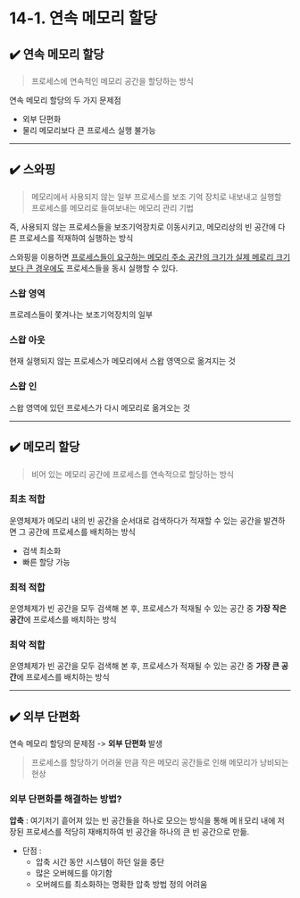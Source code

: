 # 14-1. 연속 메모리 할당

## ✔️ 연속 메모리 할당
> 프로세스에 연속적인 메모리 공간을 할당하는 방식

연속 메모리 할당의 두 가지 문제점
- 외부 단편화
- 물리 메모리보다 큰 프로세스 실행 불가능

<hr>

## ✔️ 스와핑
> 메모리에서 사용되지 않는 일부 프로세스를 보조 기억 장치로 내보내고 실행할 프로세스를 메모리로 들여보내는 메모리 관리 기법

즉, 사용되지 않는 프로세스들을 보조기억장치로 이동시키고, 메모리상의 빈 공간에 다른 프로세스를 적재하여 실행하는 방식

스와핑을 이용하면 <u>프로세스들이 요구하는 메모리 주소 공간의 크기가 실제 메로리 크기보다 큰 경우에도</u> 프로세스들을 동시 실행할 수 있다.

### 스왑 영역
프로레스들이 쫓겨나는 보조기억장치의 일부

### 스왑 아웃
현재 실행되지 않는 프로세스가 메모리에서 스왑 영역으로 옮겨지는 것

### 스왑 인
스왑 영역에 있던 프로세스가 다시 메모리로 옮겨오는 것

<hr>

## ✔️ 메모리 할당
> 비어 있는 메모리 공간에 프로세스를 연속적으로 할당하는 방식

### 최초 적합
운영체제가 메모리 내의 빈 공간을 순서대로 검색하다가 적재할 수 있는 공간을 발견하면 그 공간에 프로세스를 배치하는 방식

- 검색 최소화
- 빠른 할당 가능

### 최적 적합
운영체제가 빈 공간을 모두 검색해 본 후, 프로세스가 적재될 수 있는 공간 중 **가장 작은 공간**에 프로세스를 배치하는 방식

### 최악 적합
운영체제가 빈 공간을 모두 검색해 본 후, 프로세스가 적재될 수 있는 공간 중 **가장 큰 공간**에 프로세스를 배치하는 방식

<hr>

## ✔️ 외부 단편화

연속 메모리 할당의 문제점 -> **외부 단편화** 발생

> 프로세스를 할당하기 어려울 만큼 작은 메모리 공간들로 인해 메모리가 낭비되는 현상

### 외부 단편화를 해결하는 방법?

**압축** : 여기저기 흩어져 있는 빈 공간들을 하나로 모으는 방식을 통해 메ㅐ모리 내에 저장된 프로세스를 적당히 재배치하여 빈 공간을 하나의 큰 빈 공간으로 만듦.

- 단점 : 
  - 압축 시간 동안 시스템이 하던 일을 중단
  - 많은 오버헤드를 야기함
  - 오버헤드를 최소화하는 명확한 압축 방법 정의 어려움